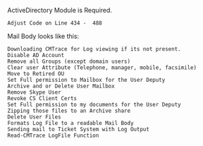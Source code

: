 ActiveDirectory Module is Required.

    Adjust Code on Line 434 -  488

Mail Body looks like this:




 

    Downloading CMTrace for Log viewing if its not present.
    Disable AD Account
    Remove all Groups (except domain users)
    Clear user Attribute (Telephone, manager, mobile, facsimile)
    Move to Retired OU
    Set Full permission to Mailbox for the User Deputy
    Archive and or Delete User Mailbox
    Remove Skype User
    Revoke CS Client Certs
    Set Full permission to my documents for the User Deputy
    Zipping those files to an Archive share
    Delete User Files
    Formats Log File to a readable Mail Body
    Sending mail to Ticket System with Log Output
    Read-CMTrace LogFile Function
